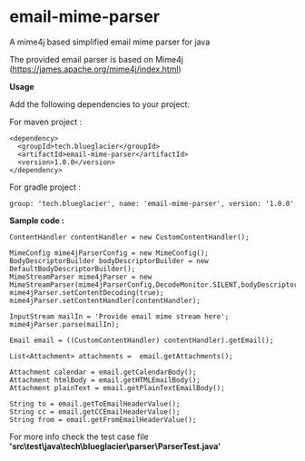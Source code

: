 # email-mime-parser
A mime4j based simplified email mime parser for java

The provided email parser is based on Mime4j (https://james.apache.org/mime4j/index.html)

**Usage**

Add the following dependencies to your project:

For maven project :

```
<dependency>
  <groupId>tech.blueglacier</groupId>
  <artifactId>email-mime-parser</artifactId>
  <version>1.0.0</version>
</dependency>

```

For gradle project :

```
group: 'tech.blueglacier', name: 'email-mime-parser', version: '1.0.0'
```

**Sample code :**
```
ContentHandler contentHandler = new CustomContentHandler();

MimeConfig mime4jParserConfig = new MimeConfig();
BodyDescriptorBuilder bodyDescriptorBuilder = new DefaultBodyDescriptorBuilder();
MimeStreamParser mime4jParser = new MimeStreamParser(mime4jParserConfig,DecodeMonitor.SILENT,bodyDescriptorBuilder);
mime4jParser.setContentDecoding(true);
mime4jParser.setContentHandler(contentHandler);

InputStream mailIn = 'Provide email mime stream here';
mime4jParser.parse(mailIn);

Email email = ((CustomContentHandler) contentHandler).getEmail();

List<Attachment> attachments =  email.getAttachments();
		
Attachment calendar = email.getCalendarBody();
Attachment htmlBody = email.getHTMLEmailBody();
Attachment plainText = email.getPlainTextEmailBody();
		
String to = email.getToEmailHeaderValue();
String cc = email.getCCEmailHeaderValue();
String from = email.getFromEmailHeaderValue();
```

For more info check the test case file **'src\test\java\tech\blueglacier\parser\ParserTest.java'**



